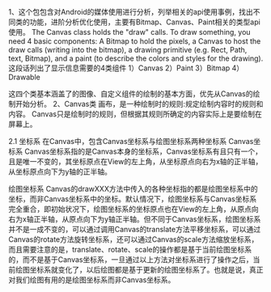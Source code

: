 1、这个包包含对Android的媒体使用进行分析，列举相关的api使用事例，找出不同类的功能，进阶分析优化使用，主要有Bitmap、Canvas、Paint相关的类型api使用。
  The Canvas class holds the "draw" calls. To draw something, you need 4 basic components: A Bitmap to hold the pixels,
      a Canvas to host the draw calls (writing into the bitmap), a drawing primitive (e.g. Rect, Path, text, Bitmap), and a paint (to describe the colors and styles for the drawing).
  这段话列出了显示信息需要的4类组件
  1）Canvas
  2）Paint
  3）Bitmap
  4）Drawable

  这四个类基本涵盖了的图像、自定义组件的绘制的基本方面，优先从Canvas的绘制开始分析。
2、Canvas类
   画布，是一种绘制时的规则:规定绘制内容时的规则和内容。
   Canvas只是绘制时的规则，但根据其规则所确定的内容实际上是要绘制在屏幕上。

 2.1 坐标系
   在Canvas中，包含Canvas坐标系与绘图坐标系两种坐标系
   Canvas坐标系
   Canvas坐标系指的是Canvas本身的坐标系，Canvas坐标系有且只有一个，且是唯一不变的，其坐标原点在View的左上角，从坐标原点向右为x轴的正半轴，从坐标原点向下为y轴的正半轴。

   绘图坐标系
   Canvas的drawXXX方法中传入的各种坐标指的都是绘图坐标系中的坐标，而非Canvas坐标系中的坐标。默认情况下，绘图坐标系与Canvas坐标系完全重合，即初始状况下，绘图坐标系的坐标原点也在View的左上角，从原点向右为x轴正半轴，从原点向下为y轴正半轴。但不同于Canvas坐标系，绘图坐标系并不是一成不变的，可以通过调用Canvas的translate方法平移坐标系，可以通过Canvas的rotate方法旋转坐标系，还可以通过Canvas的scale方法缩放坐标系，而且需要注意的是，translate、rotate、scale的操作都是基于当前绘图坐标系的，而不是基于Canvas坐标系，一旦通过以上方法对坐标系进行了操作之后，当前绘图坐标系就变化了，以后绘图都是基于更新的绘图坐标系了。也就是说，真正对我们绘图有用的是绘图坐标系而非Canvas坐标系。
